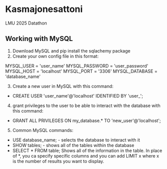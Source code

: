# Kasmajonesattoni
LMU 2025 Datathon


## Working with MySQL

1. Download MySQL and pip install the sqlachemy package
2. Create your own config file in this format:

MYSQL_USER = 'user_name'
MYSQL_PASSWORD = 'user_password'
MYSQL_HOST = 'localhost'
MYSQL_PORT = '3306'
MYSQL_DATABASE = 'database_name'

3. Create a new user in MySQL with this command:
  - CREATE USER 'user_name'@'localhost' IDENTIFIED BY 'user_';

4. grant privileges to the user to be able to interact with the database with this command:
  - GRANT ALL PRIVILEGES ON my_database.* TO 'new_user'@'localhost';

5. Common MySQL commands:
  - USE database_name; - selects the database to interact with it
  - SHOW tables; - shows all of the tables within the database
  - SELECT * FROM table; Shows all of the information in the table. In place of *, you ca specify specific columns and you can add LIMIT x where x is the number of results you want to display.
